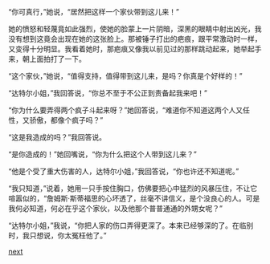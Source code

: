 
“你可真行，”她说，“居然把这样一个家伙带到这儿来！”

她的愤怒和轻蔑竟如此强烈，使她的脸蒙上一片阴暗，深黑的眼睛中射出凶光，我没有想到这竟会出现在她的这张脸上。那被锤子打出的疤痕，跟平常激动时一样，又变得十分明显。我看着她时，那疤痕又像我以前见过的那样跳动起来，她举起手来，朝上面拍打了一下。

“这个家伙，”她说，“值得支持，值得带到这儿来，是吗？你真是个好样的！”

“达特尔小姐，”我回答说，“你总不至于不公正到责备起我来吧！”

“你为什么要弄得两个疯子斗起来呀？”她回答说，“难道你不知道这两个人又任性，又骄傲，都像个疯子吗？”

“这是我造成的吗？”我回答说。

“是你造成的！”她回嘴说，“你为什么把这个人带到这儿来？”

“他是个受了重大伤害的人，达特尔小姐，”我回答说，“你也许还不知道呢。”

“我只知道，”说着，她用一只手按住胸口，仿佛要把心中猛烈的风暴压住，不让它喧嚣似的，“詹姆斯·斯蒂福思的心坏透了，丝毫不讲信义，是个没良心的人。可是我何必知道，何必在乎这个家伙，以及他那个普普通通的外甥女呢？”

“达特尔小姐，”我说，“你把人家的伤口弄得更深了。本来已经够深的了。在临别时，我只想说，你太冤枉他了。”

[next](page420.md)